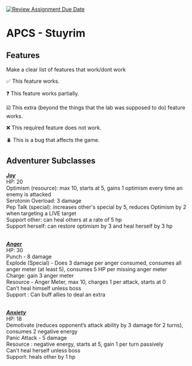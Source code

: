 [![Review Assignment Due Date](https://classroom.github.com/assets/deadline-readme-button-22041afd0340ce965d47ae6ef1cefeee28c7c493a6346c4f15d667ab976d596c.svg)](https://classroom.github.com/a/KprAwj1n)
# APCS - Stuyrim

## Features

Make a clear list of features that work/dont work

:white_check_mark: This feature works.

:question: This feature works partially.

:ballot_box_with_check: This extra (beyond the things that the lab was supposed to do) feature works.

:x: This required feature does not work.

:beetle: This is a bug that affects the game.


## Adventurer Subclasses

<ins>***Joy***                                                                                                                                                   </ins> <br/>
HP: 20 <br/>
Optimism (resource): max 10, starts at 5, gains 1 optimism every time an enemy is attacked <br/>
Serotonin Overload: 3 damage <br/>
Pep Talk (special): increases other's special by 5, reduces Optimism by 2 when targeting a LIVE target <br/>
Support other: can heal others at a rate of 5 hp <br/>
Support herself: can restore optimism by 3 and heal herself by 3 hp<br/>
<br/>

<ins>***Anger***                                                                                                                                             </ins> <br/>
HP: 30 <br/>
Punch -  8 damage <br/>
Explode (Special) - Does 3 damage per anger consumed, consumes all anger meter (at least 5), consumes 5 HP per missing anger meter <br/>
Charge: gain 3 anger meter <br/>
Resource - Anger Meter, max 10, charges 1 per attack, starts at 0 <br/>
Can’t heal himself unless boss <br/>
Support : Can buff allies to deal an extra<br/>
<br/>

<ins>***Anxiety***                                                                                                                                              </ins> <br/>
HP: 18<br/>
Demotivate (reduces opponent’s attack ability by 3 damage for 2 turns), consumes 2 negative energy <br/>
Panic Attack  - 5 damage <br/>
Resource : negative energy, starts at 5,  gain 1 per turn passively <br/>
Can’t heal herself unless boss <br/>
Support: heals other by 1 hp<br/>
<br/>
